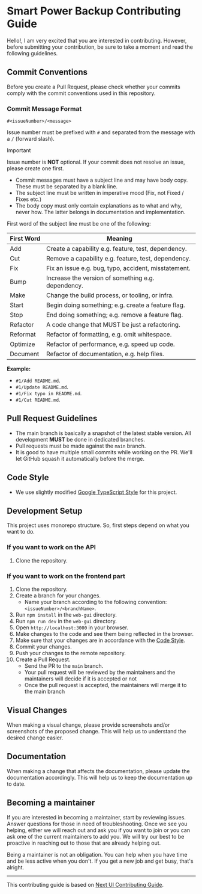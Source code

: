 # Smart Power Backup Contributing Guide

Hello!, I am very excited that you are interested in contributing. However, before submitting your contribution, be sure to take a moment and read the following guidelines.

## Commit Conventions

Before you create a Pull Request, please check whether your commits comply with the commit conventions used in this repository.

### Commit Message Format

`#<issueNumber>/<message>`

Issue number must be prefixed with `#` and separated from the message with a `/` (forward slash).

> [!IMPORTANT]
> Issue number is **NOT** optional. If your commit does not resolve an issue, please create one first.

* Commit messages must have a subject line and may have body copy. These must be separated by a blank line.
* The subject line must be written in imperative mood (Fix, not Fixed / Fixes etc.)
* The body copy must only contain explanations as to what and why, never how. The latter belongs in documentation and implementation.

First word of the subject line must be one of the following:

First Word | Meaning
--- | --
Add | Create a capability e.g. feature, test, dependency.
Cut | Remove a capability e.g. feature, test, dependency.
Fix | Fix an issue e.g. bug, typo, accident, misstatement.
Bump | Increase the version of something e.g. dependency.
Make | Change the build process, or tooling, or infra.
Start | Begin doing something; e.g. create a feature flag.
Stop | End doing something; e.g. remove a feature flag.
Refactor | A code change that MUST be just a refactoring.
Reformat | Refactor of formatting, e.g. omit whitespace.
Optimize | Refactor of performance, e.g. speed up code.
Document | Refactor of documentation, e.g. help files.

**Example:**

* `#1/Add README.md`.
* `#1/Update README.md`.
* `#1/Fix typo in README.md`.
* `#1/Cut README.md`.

## Pull Request Guidelines

* The main branch is basically a snapshot of the latest stable version. All development **MUST** be done in dedicated branches.
* Pull requests must be made against the `main` branch.
* It is good to have multiple small commits while working on the PR. We'll let GitHub squash it automatically before the merge.

## Code Style

* We use slightly modified  [Google TypeScript Style](https://github.com/google/gts) for this project.

## Development Setup

This project uses monorepo structure. So, first steps depend on what you want to do.

### If you want to work on the API

1. Clone the repository.

### If you want to work on the frontend part

1. Clone the repository.
2. Create a branch for your changes.
    * Name your branch according to the following convention: `<issueNumber>/<branchName>`.
3. Run `npm install` in the `web-gui` directory.
4. Run `npm run dev` in the `web-gui` directory.
5. Open `http://localhost:3000` in your browser.
6. Make changes to the code and see them being reflected in the browser.
7. Make sure that your changes are in accordance with the [Code Style](#code-style).
8. Commit your changes.
9. Push your changes to the remote repository.
10. Create a Pull Request.
    * Send the PR to the `main` branch.
    * Your pull request will be reviewed by the maintainers and the maintainers will decide if it is accepted or not
    * Once the pull request is accepted, the maintainers will merge it to the main branch

## Visual Changes

When making a visual change, please provide screenshots and/or screenshots of the proposed change. This will help us to understand the desired change easier.

## Documentation

When making a change that affects the documentation, please update the documentation accordingly. This will help us to keep the documentation up to date.

## Becoming a maintainer

If you are interested in becoming a maintainer, start by reviewing issues. Answer questions for those in need of troubleshooting. Once we see you helping, either we will reach out and ask you if you want to join or you can ask one of the current maintainers to add you. We will try our best to be proactive in reaching out to those that are already helping out.

Being a maintainer is not an obligation. You can help when you have time and be less active when you don't. If you get a new job and get busy, that's alright.

---

This contributing guide is based on [Next UI Contributing Guide](https://github.com/nextui-org/nextui/blob/main/CONTRIBUTING.md).
